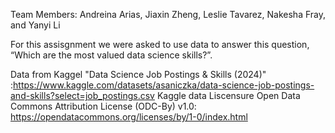 Team Members: Andreina Arias, Jiaxin Zheng, Leslie Tavarez, Nakesha Fray, and Yanyi Li 

For this assisgnment we were asked to use data to answer this question, “Which are the most valued data science skills?”.

Data from Kaggel "Data Science Job Postings & Skills (2024)" :https://www.kaggle.com/datasets/asaniczka/data-science-job-postings-and-skills?select=job_postings.csv
Kaggle data Liscensure Open Data Commons Attribution License (ODC-By) v1.0: https://opendatacommons.org/licenses/by/1-0/index.html

